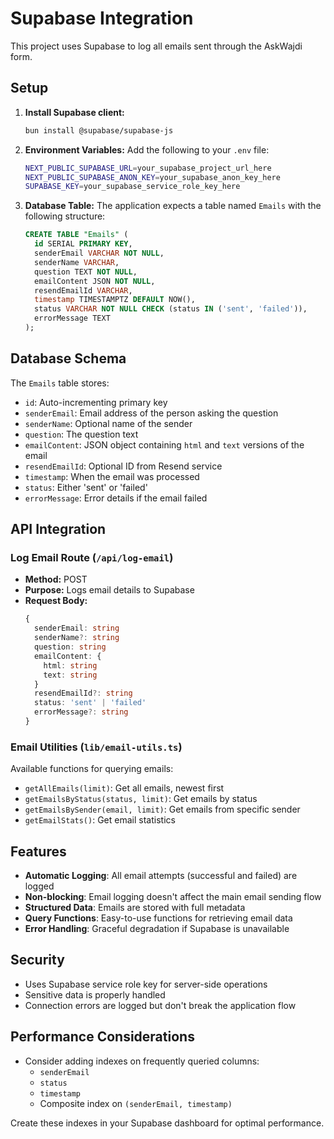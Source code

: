 # Supabase Integration

This project uses Supabase to log all emails sent through the AskWajdi form.

## Setup

1. **Install Supabase client:**
   ```bash
   bun install @supabase/supabase-js
   ```

2. **Environment Variables:**
   Add the following to your `.env` file:
   ```bash
   NEXT_PUBLIC_SUPABASE_URL=your_supabase_project_url_here
   NEXT_PUBLIC_SUPABASE_ANON_KEY=your_supabase_anon_key_here
   SUPABASE_KEY=your_supabase_service_role_key_here
   ```

3. **Database Table:**
   The application expects a table named `Emails` with the following structure:
   ```sql
   CREATE TABLE "Emails" (
     id SERIAL PRIMARY KEY,
     senderEmail VARCHAR NOT NULL,
     senderName VARCHAR,
     question TEXT NOT NULL,
     emailContent JSON NOT NULL,
     resendEmailId VARCHAR,
     timestamp TIMESTAMPTZ DEFAULT NOW(),
     status VARCHAR NOT NULL CHECK (status IN ('sent', 'failed')),
     errorMessage TEXT
   );
   ```

## Database Schema

The `Emails` table stores:
- `id`: Auto-incrementing primary key
- `senderEmail`: Email address of the person asking the question
- `senderName`: Optional name of the sender
- `question`: The question text
- `emailContent`: JSON object containing `html` and `text` versions of the email
- `resendEmailId`: Optional ID from Resend service
- `timestamp`: When the email was processed
- `status`: Either 'sent' or 'failed'
- `errorMessage`: Error details if the email failed

## API Integration

### Log Email Route (`/api/log-email`)
- **Method:** POST
- **Purpose:** Logs email details to Supabase
- **Request Body:**
  ```typescript
  {
    senderEmail: string
    senderName?: string
    question: string
    emailContent: {
      html: string
      text: string
    }
    resendEmailId?: string
    status: 'sent' | 'failed'
    errorMessage?: string
  }
  ```

### Email Utilities (`lib/email-utils.ts`)
Available functions for querying emails:
- `getAllEmails(limit)`: Get all emails, newest first
- `getEmailsByStatus(status, limit)`: Get emails by status
- `getEmailsBySender(email, limit)`: Get emails from specific sender
- `getEmailStats()`: Get email statistics

## Features

- **Automatic Logging**: All email attempts (successful and failed) are logged
- **Non-blocking**: Email logging doesn't affect the main email sending flow
- **Structured Data**: Emails are stored with full metadata
- **Query Functions**: Easy-to-use functions for retrieving email data
- **Error Handling**: Graceful degradation if Supabase is unavailable

## Security

- Uses Supabase service role key for server-side operations
- Sensitive data is properly handled
- Connection errors are logged but don't break the application flow

## Performance Considerations

- Consider adding indexes on frequently queried columns:
  - `senderEmail`
  - `status`
  - `timestamp`
  - Composite index on `(senderEmail, timestamp)`

Create these indexes in your Supabase dashboard for optimal performance.

